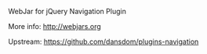 WebJar for jQuery Navigation Plugin

More info: http://webjars.org

Upstream: https://github.com/dansdom/plugins-navigation

